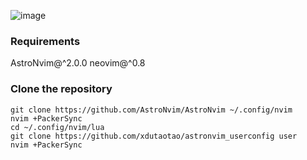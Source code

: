 ![image](/showcase/term.png?raw=true "image")

### Requirements
AstroNvim@^2.0.0
neovim@^0.8

### Clone the repository

```
git clone https://github.com/AstroNvim/AstroNvim ~/.config/nvim
nvim +PackerSync
cd ~/.config/nvim/lua
git clone https://github.com/xdutaotao/astronvim_userconfig user
nvim +PackerSync
```
